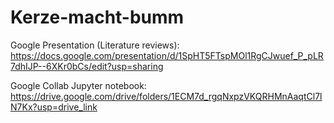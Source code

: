# Kerze-macht-bumm
Google Presentation (Literature reviews): 
[https://docs.google.com/presentation/d/1SpHT5FTspMOl1RgCJwuef_P_pLR7dhIJP--6XKr0bCs/edit?usp=sharing ](https://docs.google.com/presentation/d/1SpHT5FTspMOl1RgCJwuef_P_pLR7dhIJP--6XKr0bCs/edit?usp=sharing)

Google Collab Jupyter notebook: 
[https://drive.google.com/drive/folders/1ECM7d_rgqNxpzVKQRHMnAaqtCl7lN7Kx?usp=drive_link ](https://colab.research.google.com/drive/105XK_5r_z1u7sKKPuGwbx_B0O6hutaob?usp=sharing)
